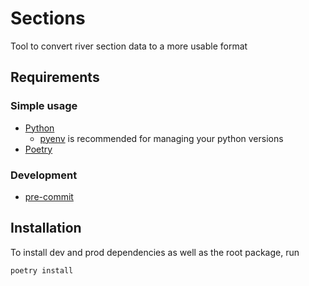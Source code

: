 # Sections
Tool to convert river section data to a more usable format

## Requirements

### Simple usage
  - [Python](https://www.python.org/)
    - [pyenv](https://github.com/pyenv/pyenv) is recommended for managing your python versions
  - [Poetry](https://python-poetry.org/docs/#installation)

### Development
  - [pre-commit](https://pre-commit.com/#install)

## Installation

To install dev and prod dependencies as well as the root package, run

```shell
poetry install
```
